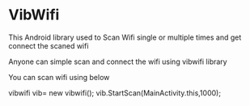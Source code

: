 # VibWifi
This Android library used to Scan Wifi single or multiple times and get connect the scaned wifi 



Anyone can simple scan and connect the wifi using vibwifi library

You can scan wifi using below 

vibwifi vib= new vibwifi();
vib.StartScan(MainActivity.this,1000);


